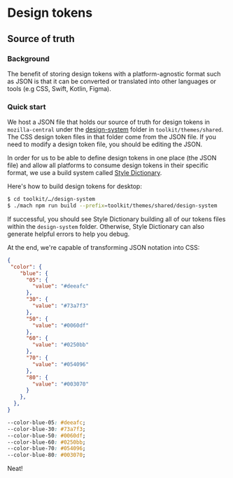 # Design tokens
## Source of truth
### Background
The benefit of storing design tokens with a platform-agnostic format such as JSON is that it can be converted or translated into other languages or tools (e.g CSS, Swift, Kotlin, Figma).

### Quick start
We host a JSON file that holds our source of truth for design tokens in `mozilla-central` under the [design-system](https://searchfox.org/mozilla-central/source/toolkit/themes/shared/design-system) folder in `toolkit/themes/shared`. The CSS design token files in that folder come from the JSON file. If you need to modify a design token file, you should be editing the JSON.

In order for us to be able to define design tokens in one place (the JSON file) and allow all platforms to consume design tokens in their specific format, we use a build system called [Style Dictionary](https://amzn.github.io/style-dictionary/#/).

Here's how to build design tokens for desktop:

```sh
$ cd toolkit/…/design-system
$ ./mach npm run build --prefix=toolkit/themes/shared/design-system
```

If successful, you should see Style Dictionary building all of our tokens files within the `design-system` folder. Otherwise, Style Dictionary can also generate helpful errors to help you debug.

At the end, we're capable of transforming JSON notation into CSS:

```json
{
 "color": {
    "blue": {
      "05": {
        "value": "#deeafc"
      },
      "30": {
        "value": "#73a7f3"
      },
      "50": {
        "value": "#0060df"
      },
      "60": {
        "value": "#0250bb"
      },
      "70": {
        "value": "#054096"
      },
      "80": {
        "value": "#003070"
      }
    },
  },
}
```

```css
--color-blue-05: #deeafc;
--color-blue-30: #73a7f3;
--color-blue-50: #0060df;
--color-blue-60: #0250bb;
--color-blue-70: #054096;
--color-blue-80: #003070;
```

Neat!

